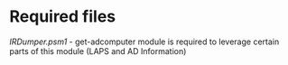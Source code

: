 # Required files
_IRDumper.psm1_ - get-adcomputer module is required to leverage certain parts of this module (LAPS and AD Information)